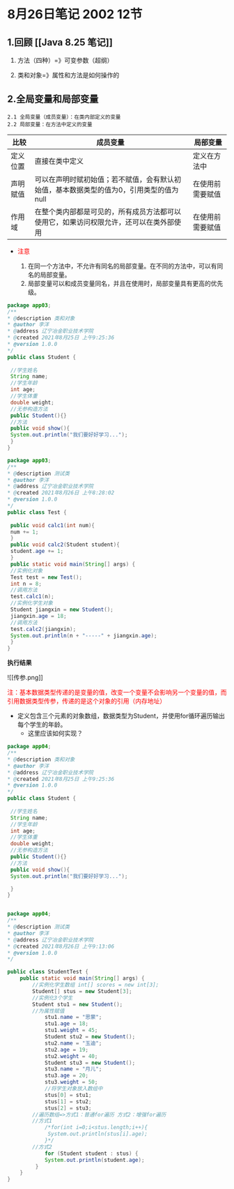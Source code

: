 # 8月26日笔记 2002 12节
## 1.回顾 [[Java 8.25 笔记]]

1. 方法（四种）=》可变参数（超纲）

2. 类和对象=》属性和方法是如何操作的

## 2.全局变量和局部变量

	2.1 全局变量（成员变量）：在类内部定义的变量
	2.2 局部变量：在方法中定义的变量

| **比较** | **成员变量**                                                                                                                                              | **局部变量**     |
| -------- | --------------------------------------------------------------------------------------------------------------------------------------------------------- | ---------------- |
| 定义位置 | 直接在类中定义                                                                                                                                            | 定义在方法中     |
| 声明赋值 | 可以在声明时赋初始值；若不赋值，会有默认初始值，基本数据类型的值为0，引用类型的值为null                                                                   | 在使用前需要赋值 |
| 作用域   | 在整个类内部都是可见的，所有成员方法都可以使用它，如果访问权限允许，还可以在类外部使用                                                                    | 在使用前需要赋值 |

 - <font color="red">注意</font>

	1. 在同一个方法中，不允许有同名的局部变量。在不同的方法中，可以有同名的局部变量。
	2. 局部变量可以和成员变量同名，并且在使用时，局部变量具有更高的优先级。


```java
package app03;
/** 
* @description 类和对象
* @author 李洋 
* @address 辽宁冶金职业技术学院
* @created 2021年8月25日 上午9:25:36
* @version 1.0.0
*/
public class Student {
  
 //学生姓名
 String name;
 //学生年龄
 int age;
 //学生体重
 double weight;
 //无参构造方法
 public Student(){}
 //方法
 public void show(){
 System.out.println("我们要好好学习...");
 }
}
```

  

```java
package app03;
/** 
* @description 测试类
* @author 李洋 
* @address 辽宁冶金职业技术学院
* @created 2021年8月26日 上午8:28:02
* @version 1.0.0
*/
public class Test {
  
 public void calc1(int num){
 num += 1;
 }
 public void calc2(Student student){
 student.age += 1;
 }
 public static void main(String[] args) {
 //实例化对象
 Test test = new Test();
 int n = 8;
 //调用方法
 test.calc1(n);
 //实例化学生对象
 Student jiangxin = new Student();
 jiangxin.age = 18;
 //调用方法
 test.calc2(jiangxin);
 System.out.println(n + "-----" + jiangxin.age);
 }
}
```

  

**执行结果**

![[传参.png]]

<font color="red">
	注：基本数据类型传递的是变量的值，改变一个变量不会影响另一个变量的值，而引用数据类型传参，传递的是这个对象的引用（内存地址）
</font>

 -  定义包含三个元素的对象数组，数据类型为Student，并使用for循环遍历输出每个学生的年龄。
 	- 这里应该如何实现？

```java
package app04;
/** 
* @description 类和对象
* @author 李洋 
* @address 辽宁冶金职业技术学院
* @created 2021年8月25日 上午9:25:36
* @version 1.0.0
*/
public class Student {
  
 //学生姓名
 String name;
 //学生年龄
 int age;
 //学生体重
 double weight;
 //无参构造方法
 public Student(){}
 //方法
 public void show(){
 System.out.println("我们要好好学习...");

 }
}

```

```java

package app04;
/** 
* @description 测试类
* @author 李洋 
* @address 辽宁冶金职业技术学院
* @created 2021年8月26日 上午9:13:06
* @version 1.0.0
*/

public class StudentTest {
 	public static void main(String[] args) {
 		//实例化学生数组 int[] scores = new int[3];
 		Student[] stus = new Student[3];
 		//实例化3个学生
 		Student stu1 = new Student();
 		//为属性赋值
 			stu1.name = "思蒙";
 			stu1.age = 18;
 			stu1.weight = 45;
			Student stu2 = new Student();
 			stu2.name = "玉迪";
 			stu2.age = 19;
 			stu2.weight = 40;
 			Student stu3 = new Student();
 			stu3.name = "月儿";
 			stu3.age = 20;
 			stu3.weight = 50;
 			//将学生对象放入数组中
 			stus[0] = stu1;
 			stus[1] = stu2;
 			stus[2] = stu3;
 		//遍历数组=>方式1：普通for遍历 方式2：增强for遍历
		//方式1
 			/*for(int i=0;i<stus.length;i++){
			 System.out.println(stus[i].age);
 			}*/
 		//方式2
 			for (Student student : stus) {
 			System.out.println(student.age);
		 }
 	}
}

```